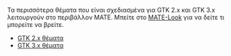<!--
.. link:
.. description:
.. tags: Themes
.. date: 2014-02-24 17:32:07
.. title: Θέματα
.. slug: themes
-->

Τα περισσότερα θέματα που είναι σχεδιασμένα για GTK 2.x και GTK 3.x λειτουργούν στο περιβάλλον MATE. 
Μπείτε στο [MATE-Look](http://mate-look.org) για να δείτε τι μπορείτε να βρείτε.

  * [GTK 2.x θέματα](https://www.mate-look.org/browse/cat/136)
  * [GTK 3.x θέματα](https://www.mate-look.org/browse/cat/135)


